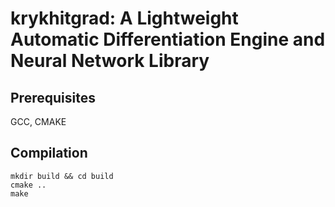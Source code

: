 # krykhitgrad: A Lightweight Automatic Differentiation Engine and Neural Network Library

## Prerequisites

GCC, CMAKE


## Compilation
```
mkdir build && cd build
cmake ..
make
```